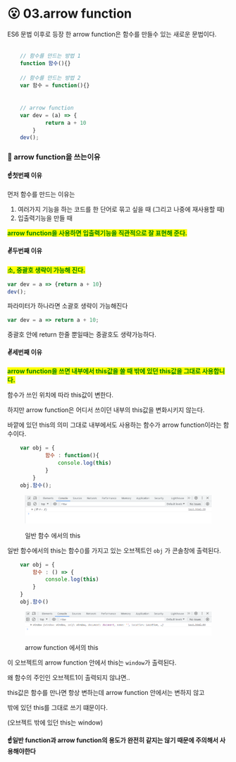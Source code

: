 # 😮 03.arrow function

ES6 문법 이후로 등장 한 arrow function은 함수를 만들수 있는 새로운 문법이다.

```javascript
    
    // 함수를 만드는 방법 1
    function 함수(){}
    
    // 함수를 만드는 방법 2
    var 함수 = function(){}


    // arrow function
    var dev = (a) => {
            return a + 10
        }
    dev();
```





### 🙂 arrow function을 쓰는이유

#### ☝️첫번째 이유&#x20;



먼저 함수를 만드는 이유는

1. 여러가지 기능을 하는 코드를 한 단어로 묶고 싶을 때 (그리고 나중에 재사용할 때)
2. 입출력기능을 만들 때&#x20;

<mark style="color:green;">**arrow function을 사용하면 입출력기능을 직관적으로 잘 표현해 준다.**</mark>



#### ✌️두번째  이유

<mark style="color:green;">**소, 중괄호 생략이 가능해 진다.**</mark>

```javascript
var dev = a => {return a + 10}
dev();
```

파라미터가 하나라면 소괄호 생략이 가능해진다



```javascript
var dev = a => return a + 10;
```

중괄호 안에 return 한줄 뿐일때는 중괄호도 생략가능하다.



#### ✌세번째  이유

<mark style="color:green;">**arrow function을 쓰면 내부에서 this값을 쓸 때 밖에 있던 this값을 그대로 사용합니다.**</mark>



함수가 쓰인 위치에 따라 this값이 변한다.

하지만 arrow function은 어디서 쓰이던 내부의 this값을 변화시키지 않는다.

바깥에 있던 this의 의미 그대로 내부에서도 사용하는 함수가 arrow function이라는 함수이다.



```javascript
    var obj = {
            함수 : function(){
                console.log(this)
            }
        }
    obj.함수();
```

<figure><img src=".gitbook/assets/image.png" alt=""><figcaption><p>일반 함수 에서의 this</p></figcaption></figure>

일반 함수에서의 this는 함수()를 가지고 있는 오브젝트인 `obj` 가 콘솔창에 출력된다.





```javascript
    var obj = {
        함수 : () => {
            console.log(this)
        }
    } 
    obj.함수()
```

<figure><img src=".gitbook/assets/image (1).png" alt=""><figcaption><p>arrow function 에서의 this</p></figcaption></figure>

이 오브젝트의  arrow function 안에서 this는 `window`가 출력된다.

왜 함수의 주인인 오브젝트1이 출력되지 않냐면..

this값은 함수를 만나면 항상 변하는데 arrow function 안에서는 변하지 않고&#x20;

밖에 있던 this를 그대로 쓰기 떄문이다.

(오브젝트 밖에 있던 this는 window) &#x20;



#### ☝️일반  function과 arrow function의 용도가 완전히 같지는 않기 때문에 주의해서 사용해야한다
